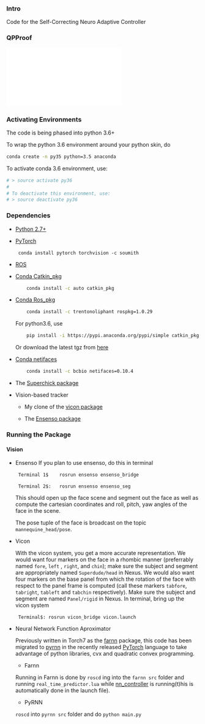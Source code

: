 ### Intro

Code for the Self-Correcting Neuro Adaptive Controller

### QPProof

![QPProof_Doc](pyrnn/src/data/QPProof.pdf)

### Activating Environments 

The code is being phased into python 3.6+

To wrap the python 3.6 environment around your python skin, do

```bash
conda create -n py35 python=3.5 anaconda
```

To activate conda 3.6  environment, use:

```bash
# > source activate py36
#
# To deactivate this environment, use:
# > source deactivate py36
```

### Dependencies
- [Python 2.7+]()

- [PyTorch](http://pytorch.org/)
	<pre><code> conda install pytorch torchvision -c soumith </code></pre>

- [ROS](http://wiki.ros.org/indigo/Installation/Ubuntu)

- [Conda Catkin_pkg](https://anaconda.org/auto/catkin_pkg)
	
	```bash
		conda install -c auto catkin_pkg
	```

- [Conda Ros_pkg](https://anaconda.org/jdh88/rospkg)
	
	```bash
		conda install -c trentonoliphant rospkg=1.0.29
	```

	For python3.6, use 

	```bash
		pip install -i https://pypi.anaconda.org/pypi/simple catkin_pkg
	```

	Or download the latest tgz from [here](http://download.ros.org/downloads/rospkg/)
- [Conda netifaces](https://anaconda.org/bcbio/netifaces)

	```bash
		conda install -c bcbio netifaces=0.10.4
	```

- The [Superchick package](https://github.com/lakehanne/superchicko)

- Vision-based tracker
	- My clone of the [vicon package](https://github.com/lakehanne/superchicko/tree/indigo-devel/vicon)

	- The [Ensenso package](https://github.com/lakehanne/ensenso)

### Running the Package

#### Vision

-	Ensenso
	If you plan to use ensenso, do this in terminal

	
	<pre class="terminal"><code> Terminal 1$	rosrun ensenso ensenso_bridge </pre></code>
	<pre class="terminal"><code> Terminal 2$:	rosrun ensenso ensenso_seg </pre></code>
	

	This should open up the face scene and segment out the face as well as compute the cartesian coordinates and roll, pitch, yaw angles of the face in the scene.

	The pose tuple of the face is broadcast on the topic `mannequine_head/pose`.

- 	Vicon

	With the vicon system, you get a more accurate representation. We would want four markers on the face in a rhombic manner (preferrably named `fore`, `left` , `right`, and `chin`); make sure the subject and segment are appropriately named `Superdude/head` in Nexus. We would also want four markers on the base panel from which the rotation of the face with respect to the panel frame is computed (call these markers `tabfore`, `tabright`, `tableft` and `tabchin` respectively). Make sure the subject and segment are named `Panel/rigid` in Nexus. In terminal, bring up the vicon system

		
	<pre class="terminal"><code> Terminal$:	rosrun vicon_bridge vicon.launch</pre></code>
	

- 	Neural Network Function Aproximator


	Previously written in Torch7 as the [farnn](/farnn) package, this code has been migrated to [pyrnn](/pyrnn) in the recently released [PyTorch](pytorch) language to take advantage of python libraries, cvx and quadratic convex programming.

	- Farnn

	Running in Farnn is done by `roscd` ing into the `farnn src` folder and running `real_time_predictor.lua` while [nn_controller](/nn_controller) is running(t)his is automatically done in the launch file).

	- PyRNN

	`roscd` into `pyrnn src` folder and do `python main.py`


